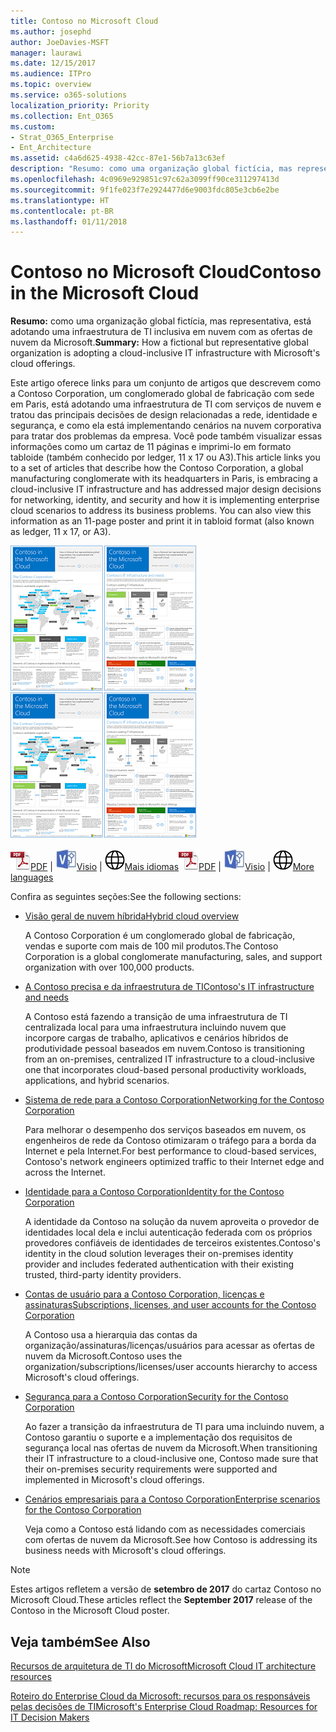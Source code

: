 ```yaml
---
title: Contoso no Microsoft Cloud
ms.author: josephd
author: JoeDavies-MSFT
manager: laurawi
ms.date: 12/15/2017
ms.audience: ITPro
ms.topic: overview
ms.service: o365-solutions
localization_priority: Priority
ms.collection: Ent_O365
ms.custom:
- Strat_O365_Enterprise
- Ent_Architecture
ms.assetid: c4a6d625-4938-42cc-87e1-56b7a13c63ef
description: "Resumo: como uma organização global fictícia, mas representativa, está adotando uma infraestrutura de TI inclusiva em nuvem com as ofertas de nuvem da Microsoft."
ms.openlocfilehash: 4c0969e929851c97c62a3099ff90ce311297413d
ms.sourcegitcommit: 9f1fe023f7e2924477d6e9003fdc805e3cb6e2be
ms.translationtype: HT
ms.contentlocale: pt-BR
ms.lasthandoff: 01/11/2018
---
```

# <a name="contoso-in-the-microsoft-cloud"></a><span data-ttu-id="7d1e5-103">Contoso no Microsoft Cloud</span><span class="sxs-lookup"><span data-stu-id="7d1e5-103">Contoso in the Microsoft Cloud</span></span>

 <span data-ttu-id="7d1e5-104">**Resumo:** como uma organização global fictícia, mas representativa, está adotando uma infraestrutura de TI inclusiva em nuvem com as ofertas de nuvem da Microsoft.</span><span class="sxs-lookup"><span data-stu-id="7d1e5-104">**Summary:** How a fictional but representative global organization is adopting a cloud-inclusive IT infrastructure with Microsoft's cloud offerings.</span></span>
  
<span data-ttu-id="7d1e5-p101">Este artigo oferece links para um conjunto de artigos que descrevem como a Contoso Corporation, um conglomerado global de fabricação com sede em Paris, está adotando uma infraestrutura de TI com serviços de nuvem e tratou das principais decisões de design relacionadas a rede, identidade e segurança, e como ela está implementando cenários na nuvem corporativa para tratar dos problemas da empresa. Você pode também visualizar essas informações como um cartaz de 11 páginas e imprimi-lo em formato tabloide (também conhecido por ledger, 11 x 17 ou A3).</span><span class="sxs-lookup"><span data-stu-id="7d1e5-p101">This article links you to a set of articles that describe how the Contoso Corporation, a global manufacturing conglomerate with its headquarters in Paris, is embracing a cloud-inclusive IT infrastructure and has addressed major design decisions for networking, identity, and security and how it is implementing enterprise cloud scenarios to address its business problems. You can also view this information as an 11-page poster and print it in tabloid format (also known as ledger, 11 x 17, or A3).</span></span>
  
<span data-ttu-id="7d1e5-107">[![Imagem em miniatura do cartaz Contoso na Microsoft Cloud](images/Contoso_Poster/Thumbnail.png)](https://www.microsoft.com/download/details.aspx?id=54427)</span><span class="sxs-lookup"><span data-stu-id="7d1e5-107">[![Thumb image of the Contoso in the Microsoft Cloud poster.](images/Contoso_Poster/Thumbnail.png)](https://www.microsoft.com/download/details.aspx?id=54427)</span></span>
  
<span data-ttu-id="7d1e5-108">![Arquivo PDF](images/Common_Images/PDFIcon.png)[PDF](https://go.microsoft.com/fwlink/p/?linkid=842085)  | ![Arquivo do Visio](images/Common_Images/VisioIcon.png)[Visio](https://go.microsoft.com/fwlink/p/?linkid=842086)  | ![Ver uma página com as versões em outros idiomas](images/Common_Images/GlobeIcon.png)[Mais idiomas](https://www.microsoft.com/download/details.aspx?id=54427)</span><span class="sxs-lookup"><span data-stu-id="7d1e5-108">![PDF file](images/Common_Images/PDFIcon.png)[PDF](https://go.microsoft.com/fwlink/p/?linkid=842085)  | ![Visio file](images/Common_Images/VisioIcon.png)[Visio](https://go.microsoft.com/fwlink/p/?linkid=842086)  | ![See a page with versions in additional languages](images/Common_Images/GlobeIcon.png)[More languages](https://www.microsoft.com/download/details.aspx?id=54427)</span></span>
  
<span data-ttu-id="7d1e5-109">Confira as seguintes seções:</span><span class="sxs-lookup"><span data-stu-id="7d1e5-109">See the following sections:</span></span>
  
- [<span data-ttu-id="7d1e5-110">Visão geral de nuvem híbrida</span><span class="sxs-lookup"><span data-stu-id="7d1e5-110">Hybrid cloud overview</span></span>](hybrid-cloud-overview.md)
    
    <span data-ttu-id="7d1e5-111">A Contoso Corporation é um conglomerado global de fabricação, vendas e suporte com mais de 100 mil produtos.</span><span class="sxs-lookup"><span data-stu-id="7d1e5-111">The Contoso Corporation is a global conglomerate manufacturing, sales, and support organization with over 100,000 products.</span></span>
    
- [<span data-ttu-id="7d1e5-112">A Contoso precisa e da infraestrutura de TI</span><span class="sxs-lookup"><span data-stu-id="7d1e5-112">Contoso's IT infrastructure and needs</span></span>](contoso-it-infrastructure-and-needs.md)
    
    <span data-ttu-id="7d1e5-113">A Contoso está fazendo a transição de uma infraestrutura de TI centralizada local para uma infraestrutura incluindo nuvem que incorpore cargas de trabalho, aplicativos e cenários híbridos de produtividade pessoal baseados em nuvem.</span><span class="sxs-lookup"><span data-stu-id="7d1e5-113">Contoso is transitioning from an on-premises, centralized IT infrastructure to a cloud-inclusive one that incorporates cloud-based personal productivity workloads, applications, and hybrid scenarios.</span></span>
    
- [<span data-ttu-id="7d1e5-114">Sistema de rede para a Contoso Corporation</span><span class="sxs-lookup"><span data-stu-id="7d1e5-114">Networking for the Contoso Corporation</span></span>](networking-for-the-contoso-corporation.md)
    
    <span data-ttu-id="7d1e5-115">Para melhorar o desempenho dos serviços baseados em nuvem, os engenheiros de rede da Contoso otimizaram o tráfego para a borda da Internet e pela Internet.</span><span class="sxs-lookup"><span data-stu-id="7d1e5-115">For best performance to cloud-based services, Contoso's network engineers optimized traffic to their Internet edge and across the Internet.</span></span>
    
- [<span data-ttu-id="7d1e5-116">Identidade para a Contoso Corporation</span><span class="sxs-lookup"><span data-stu-id="7d1e5-116">Identity for the Contoso Corporation</span></span>](identity-for-the-contoso-corporation.md)
    
    <span data-ttu-id="7d1e5-117">A identidade da Contoso na solução da nuvem aproveita o provedor de identidades local dela e inclui autenticação federada com os próprios provedores confiáveis de identidades de terceiros existentes.</span><span class="sxs-lookup"><span data-stu-id="7d1e5-117">Contoso's identity in the cloud solution leverages their on-premises identity provider and includes federated authentication with their existing trusted, third-party identity providers.</span></span>
    
- [<span data-ttu-id="7d1e5-118">Contas de usuário para a Contoso Corporation, licenças e assinaturas</span><span class="sxs-lookup"><span data-stu-id="7d1e5-118">Subscriptions, licenses, and user accounts for the Contoso Corporation</span></span>](subscriptions-licenses-and-user-accounts-for-the-contoso-corporation.md)
    
    <span data-ttu-id="7d1e5-119">A Contoso usa a hierarquia das contas da organização/assinaturas/licenças/usuários para acessar as ofertas de nuvem da Microsoft.</span><span class="sxs-lookup"><span data-stu-id="7d1e5-119">Contoso uses the organization/subscriptions/licenses/user accounts hierarchy to access Microsoft's cloud offerings.</span></span>
    
- [<span data-ttu-id="7d1e5-120">Segurança para a Contoso Corporation</span><span class="sxs-lookup"><span data-stu-id="7d1e5-120">Security for the Contoso Corporation</span></span>](security-for-the-contoso-corporation.md)
    
    <span data-ttu-id="7d1e5-121">Ao fazer a transição da infraestrutura de TI para uma incluindo nuvem, a Contoso garantiu o suporte e a implementação dos requisitos de segurança local nas ofertas de nuvem da Microsoft.</span><span class="sxs-lookup"><span data-stu-id="7d1e5-121">When transitioning their IT infrastructure to a cloud-inclusive one, Contoso made sure that their on-premises security requirements were supported and implemented in Microsoft's cloud offerings.</span></span>
    
- [<span data-ttu-id="7d1e5-122">Cenários empresariais para a Contoso Corporation</span><span class="sxs-lookup"><span data-stu-id="7d1e5-122">Enterprise scenarios for the Contoso Corporation</span></span>](enterprise-scenarios-for-the-contoso-corporation.md)
    
    <span data-ttu-id="7d1e5-123">Veja como a Contoso está lidando com as necessidades comerciais com ofertas de nuvem da Microsoft.</span><span class="sxs-lookup"><span data-stu-id="7d1e5-123">See how Contoso is addressing its business needs with Microsoft's cloud offerings.</span></span>
    
> [!NOTE]
> <span data-ttu-id="7d1e5-124">Estes artigos refletem a versão de **setembro de 2017** do cartaz Contoso no Microsoft Cloud.</span><span class="sxs-lookup"><span data-stu-id="7d1e5-124">These articles reflect the **September 2017** release of the Contoso in the Microsoft Cloud poster.</span></span>
  
## <a name="see-also"></a><span data-ttu-id="7d1e5-125">Veja também</span><span class="sxs-lookup"><span data-stu-id="7d1e5-125">See Also</span></span>

[<span data-ttu-id="7d1e5-126">Recursos de arquitetura de TI do Microsoft</span><span class="sxs-lookup"><span data-stu-id="7d1e5-126">Microsoft Cloud IT architecture resources</span></span>](microsoft-cloud-it-architecture-resources.md)

<span data-ttu-id="7d1e5-127">[Roteiro do Enterprise Cloud da Microsoft: recursos para os responsáveis pelas decisões de TI](https://sway.com/FJ2xsyWtkJc2taRD)</span><span class="sxs-lookup"><span data-stu-id="7d1e5-127">[Microsoft's Enterprise Cloud Roadmap: Resources for IT Decision Makers](https://sway.com/FJ2xsyWtkJc2taRD)</span></span>



